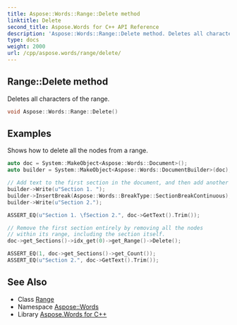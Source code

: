 ```yaml
---
title: Aspose::Words::Range::Delete method
linktitle: Delete
second_title: Aspose.Words for C++ API Reference
description: 'Aspose::Words::Range::Delete method. Deletes all characters of the range in C++.'
type: docs
weight: 2000
url: /cpp/aspose.words/range/delete/
---
```

## Range::Delete method


Deletes all characters of the range.

```cpp
void Aspose::Words::Range::Delete()
```


## Examples



Shows how to delete all the nodes from a range. 
```cpp
auto doc = System::MakeObject<Aspose::Words::Document>();
auto builder = System::MakeObject<Aspose::Words::DocumentBuilder>(doc);

// Add text to the first section in the document, and then add another section.
builder->Write(u"Section 1. ");
builder->InsertBreak(Aspose::Words::BreakType::SectionBreakContinuous);
builder->Write(u"Section 2.");

ASSERT_EQ(u"Section 1. \fSection 2.", doc->GetText().Trim());

// Remove the first section entirely by removing all the nodes
// within its range, including the section itself.
doc->get_Sections()->idx_get(0)->get_Range()->Delete();

ASSERT_EQ(1, doc->get_Sections()->get_Count());
ASSERT_EQ(u"Section 2.", doc->GetText().Trim());
```

## See Also

* Class [Range](../)
* Namespace [Aspose::Words](../../)
* Library [Aspose.Words for C++](../../../)
